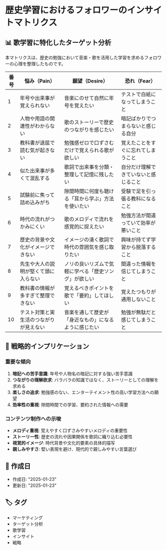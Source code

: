 # 歴史学習におけるフォロワーのインサイトマトリクス

## 📊 歌学習に特化したターゲット分析

本マトリクスは、歴史の勉強において音楽・歌を活用した学習を求めるフォロワーの心理を整理したものです。

| 番号 | 悩み（Pain）            | 願望（Desire）                 | 恐れ（Fear）           |
| -- | ------------------- | -------------------------- | ------------------ |
| 1  | 年号や出来事が覚えられない       | 音楽にのせて自然に年号を覚えたい           | テストで白紙になってしまうこと    |
| 2  | 人物や用語の関連性がわからない     | 歌のストーリーで歴史のつながりを感じたい       | 暗記ばかりでつまらないと感じる自分  |
| 3  | 教科書が退屈で読む気が起きない     | 勉強感ゼロで口ずさむだけで覚えられる歌が欲しい    | 覚えたことをすぐに忘れてしまうこと  |
| 4  | 似た出来事が多くて混乱する       | 歌詞で出来事を分類・整理して記憶に残したい      | 自分だけ理解できていないと感じること |
| 5  | 試験前に焦って詰め込みがち       | 隙間時間に何度も聴ける「耳から学ぶ」方法を使いたい  | 受験で足を引っ張る教科になること   |
| 6  | 時代の流れがつかみにくい        | 歌のメロディで流れを感覚的に捉えたい         | 勉強方法が間違っていて効率が悪いこと |
| 7  | 歴史の背景や文化がイメージできない   | イメージの湧く歌詞で時代の雰囲気を感じ取りたい    | 興味が持てず学習から脱落すること   |
| 8  | 先生や大人の説明が堅くて頭に入らない  | ノリの良いリズムで気軽に学べる「歴史ソング」が欲しい | 間違った情報を信じてしまうこと    |
| 9  | 教科書の情報が多すぎて整理できない   | 覚えるべきポイントを歌で「要約」してほしい      | 覚えたつもりが通用しないこと     |
| 10 | テスト対策と実生活のつながりが見えない | 音楽を通して歴史が「身近なもの」になるように感じたい | 勉強が無駄だと感じてしまうこと    |

## 🎯 戦略的インプリケーション

### 重要な傾向
1. **暗記への苦手意識**: 年号や人物名の暗記に対する強い苦手意識
2. **つながりの理解欲求**: バラバラの知識ではなく、ストーリーとしての理解を求める
3. **楽しさの追求**: 勉強感のない、エンターテイメント性の高い学習方法への願望
4. **効率性の重視**: 隙間時間での学習、要約された情報への需要

### コンテンツ制作への示唆
- **メロディ重視**: 覚えやすく口ずさみやすいメロディの重要性
- **ストーリー性**: 歴史の流れや因果関係を歌詞に織り込む必要性
- **視覚的イメージ**: 時代背景や文化的要素の具体的描写
- **親しみやすさ**: 堅い表現を避け、現代的で親しみやすい言葉選び

## 📅 作成日
- 作成日: "2025-01-23"
- 更新日: "2025-01-23"

## 🏷️ タグ
- マーケティング
- ターゲット分析
- 歌学習
- インサイト
- 戦略 